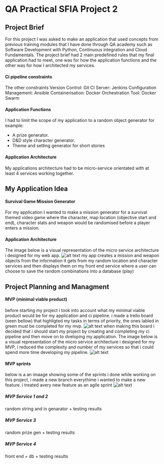 # QA Practical SFIA Project 2
## Project Brief

For this project I was asked to make an application that used concepts from previous training modules that I have done through QA academy such as Software Development with Python, Continuous integration and Cloud Fundamentals.
The project brief had 2 main predefined rules that my final application had to meet, one was for how the application functions and the other was for how I architected my services.
#### Ci pipeline constraints
The other constraints
Version Control: Git 
CI Server: Jenkins 
Configuration Management: Ansible
Containerisation: Docker 
Orchestration Tool: Docker Swarm
#### Application Functions
I had to limit the scope of my application to a random object generator for example:
* A prize generator.
* D&D style character generator.
* Theme and setting generator for short stories
#### Application Architecture 
My applications architecture had to be micro-service orientated with at least 4 services working together.

## My Application Idea 
#### Survival Game Mission Generator
For my application I wanted to make a mission generator for a survival themed video game where the character, map location (objective start and end), character stats and weapon would be randomised before a player enters a mission.

#### Application Architecture 
The image below is a visual representation of the micro service architecture i designed for my web app.
![alt text](https://github.com/tinokingstone/qa_project_two/blob/master/DOCUMENTATION%20IMAGES/application-architecture.jpg "Logo Title Text 1")
my app creates a mission and weapon objects from the information it gets from my random location and character services and then displays them on my front end service where a user can choose to save the random combinations into a database (play)
## Project Planning and Managment

#### MVP (minimal viable product)
before starting my project i took into account what my minimal viable product would be for my application and ci pipeline.
i made a trello board (seen bellow) that highligted my tasks in terms of priority, the ones labled in green must be completed for my mvp.
![alt text](https://github.com/tinokingstone/qa_project_two/blob/master/DOCUMENTATION%20IMAGES/kanban1.jpg "Logo Title Text 1")
when making this board i decided that i should start my project by creating and completing my ci pipeline and then move on to dveloping my application.
The image below is a visual representation of the micro service architecture i designed for my MVP, i reduced the complexity and number of my services so that i could spend more time developing my pipeline.
![alt text](https://github.com/tinokingstone/qa_project_two/blob/master/DOCUMENTATION%20IMAGES/mvp-architecture.jpg "Logo Title Text 1")
#### MVP sprints
below is a an imaage showing some of the sprints i done while working on this project, i made a new branch everythime i wanted to make a new feature. i treated avery new feature as an agile sprint
![alt text](https://github.com/tinokingstone/qa_project_two/blob/master/DOCUMENTATION%20IMAGES/sprints.jpg "Logo Title Text 1")
##### MVP Service 1 and 2 
random string and in genarator + testing results
##### MVP Service 3
random prize gen + testing results
##### MVP Service 4
front end + db + testing results





